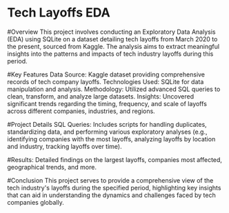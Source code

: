 # Tech Layoffs EDA 
#Overview
This project involves conducting an Exploratory Data Analysis (EDA) using SQLite on a dataset 
detailing tech layoffs from March 2020 to the present, sourced from Kaggle. 
The analysis aims to extract meaningful insights into the patterns and impacts of tech industry layoffs during this period.

#Key Features
Data Source: Kaggle dataset providing comprehensive records of tech company layoffs.
Technologies Used: SQLite for data manipulation and analysis.
Methodology: Utilized advanced SQL queries to clean, transform, and analyze large datasets.
Insights: Uncovered significant trends regarding the timing, frequency,
and scale of layoffs across different companies, industries, and regions.

#Project Details
SQL Queries: Includes scripts for handling duplicates, standardizing data, and performing 
various exploratory analyses 
(e.g., identifying companies with the most layoffs, analyzing layoffs by location and industry, tracking layoffs over time).

#Results: Detailed findings on the largest layoffs, companies most affected, geographical trends, and more.

#Conclusion
This project serves to provide a comprehensive view of the tech industry's layoffs 
during the specified period, highlighting key insights that can aid in understanding 
the dynamics and challenges faced by tech companies globally.
